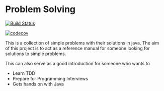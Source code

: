 # Problem Solving

[![Build Status](https://travis-ci.org/ashishkumarshah/problemsolving.svg?branch=master)](https://travis-ci.org/ashishkumarshah/problemsolving)

[![codecov](https://codecov.io/gh/ashishkumarshah/problemsolving/branch/master/graph/badge.svg)](https://codecov.io/gh/ashishkumarshah/problemsolving)


This is a collection of simple problems with their solutions in java.
The aim of this project is to act as a reference manual for someone looking for solutions to simple problems. 

This can also serve as a good introduction for someone who wants to
* Learn TDD
* Prepare for Programming Interviews
* Gets hands on with Java
